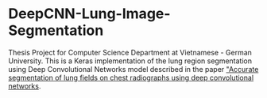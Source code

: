 # DeepCNN-Lung-Image-Segmentation
Thesis Project for Computer Science Department at Vietnamese - German University. This is a Keras implementation of the lung region segmentation using Deep Convolutional Networks model described in the paper ["Accurate segmentation of lung fields on chest radiographs using deep convolutional networks](https://www.researchgate.net/publication/314100087_Accurate_segmentation_of_lung_fields_on_chest_radiographs_using_deep_convolutional_networks).
